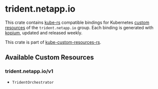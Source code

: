 <!--
SPDX-FileCopyrightText: The kube-custom-resources-rs Authors
SPDX-License-Identifier: 0BSD
 -->

# trident.netapp.io

This crate contains [kube-rs](https://kube.rs/) compatible bindings for Kubernetes [custom resources](https://kubernetes.io/docs/tasks/extend-kubernetes/custom-resources/custom-resource-definitions/) of the `trident.netapp.io` group. Each binding is generated with [kopium](https://github.com/kube-rs/kopium), updated and released weekly.

This crate is part of [kube-custom-resources-rs](https://github.com/metio/kube-custom-resources-rs).

## Available Custom Resources

### trident.netapp.io/v1
- `TridentOrchestrator`
